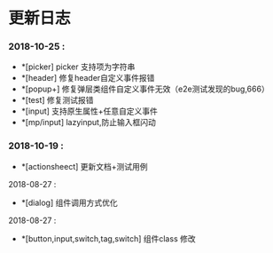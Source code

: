 # 更新日志


### 2018-10-25 :

- *[picker] picker 支持项为字符串 
- *[header] 修复header自定义事件报错 
- *[popup+] 修复弹层类组件自定义事件无效（e2e测试发现的bug,666） 
- *[test] 修复测试报错
- *[input] 支持原生属性+任意自定义事件
- *[mp/input] lazyinput,防止输入框闪动

### 2018-10-19 : 

- *[actionsheect] 更新文档+测试用例

2018-08-27 : 

- *[dialog] 组件调用方式优化
    
2018-08-27 : 

- *[button,input,switch,tag,switch] 组件class 修改


